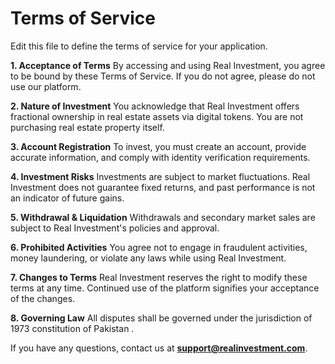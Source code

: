 # Terms of Service

Edit this file to define the terms of service for your application.

**1. Acceptance of Terms**
   By accessing and using Real Investment, you agree to be bound by these Terms of Service. If you do not agree, please do not use our platform.

**2. Nature of Investment**
   You acknowledge that Real Investment offers fractional ownership in real estate assets via digital tokens. You are not purchasing real estate property itself.

**3. Account Registration**
   To invest, you must create an account, provide accurate information, and comply with identity verification requirements.

**4. Investment Risks**
   Investments are subject to market fluctuations. Real Investment does not guarantee fixed returns, and past performance is not an indicator of future gains.

**5. Withdrawal & Liquidation**
   Withdrawals and secondary market sales are subject to Real Investment's policies and approval.

**6. Prohibited Activities**
   You agree not to engage in fraudulent activities, money laundering, or violate any laws while using Real Investment.

**7. Changes to Terms**
   Real Investment reserves the right to modify these terms at any time. Continued use of the platform signifies your acceptance of the changes.

**8. Governing Law**
   All disputes shall be governed under the jurisdiction of 1973 constitution of Pakistan .

If you have any questions, contact us at **support@realinvestment.com**.
